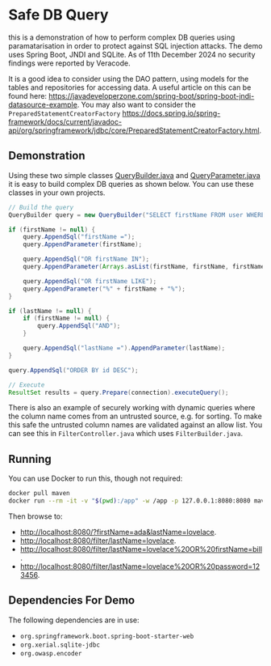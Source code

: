 # Safe DB Query

this is a demonstration of how to perform complex DB queries using paramatarisation in order to protect against SQL injection attacks. The demo uses Spring Boot, JNDI and SQLite. As of 11th December 2024 no security findings were reported by Veracode.

It is a good idea to consider using the DAO pattern, using models for the tables and repositories for accessing data. A useful article on this can be found here: <https://javadeveloperzone.com/spring-boot/spring-boot-jndi-datasource-example>. You may also want to consider the `PreparedStatementCreatorFactory` <https://docs.spring.io/spring-framework/docs/current/javadoc-api/org/springframework/jdbc/core/PreparedStatementCreatorFactory.html>.

## Demonstration

Using these two simple classes [QueryBuilder.java](/src/main/java/com/antfie/safedbquery/QueryBuilder.java) and [QueryParameter.java](/src/main/java/com/antfie/safedbquery/QueryParameter.java) it is easy to build complex DB queries as shown below. You can use these classes in your own projects.

```java
// Build the query
QueryBuilder query = new QueryBuilder("SELECT firstName FROM user WHERE");

if (firstName != null) {
    query.AppendSql("firstName =");
    query.AppendParameter(firstName);

    query.AppendSql("OR firstName IN");
    query.AppendParameter(Arrays.asList(firstName, firstName, firstName));

    query.AppendSql("OR firstName LIKE");
    query.AppendParameter("%" + firstName + "%");
}

if (lastName != null) {
    if (firstName != null) {
        query.AppendSql("AND");
    }

    query.AppendSql("lastName =").AppendParameter(lastName);
}

query.AppendSql("ORDER BY id DESC");

// Execute
ResultSet results = query.Prepare(connection).executeQuery();
```

There is also an example of securely working with dynamic queries where the column name comes from an untrusted source, e.g. for sorting. To make this safe the untrusted column names are validated against an allow list. You can see this in `FilterController.java` which uses `FilterBuilder.java`.

## Running

You can use Docker to run this, though not required:

```bash
docker pull maven
docker run --rm -it -v "$(pwd):/app" -w /app -p 127.0.0.1:8080:8080 maven mvn spring-boot:run
```

Then browse to:

- <http://localhost:8080/?firstName=ada&lastName=lovelace>.
- <http://localhost:8080/filter/lastName=lovelace>.
- <http://localhost:8080/filter/lastName=lovelace%20OR%20firstName=bill>.
- <http://localhost:8080/filter/lastName=lovelace%20OR%20password=123456>.

## Dependencies For Demo

The following dependencies are in use:

- `org.springframework.boot.spring-boot-starter-web`
- `org.xerial.sqlite-jdbc`
- `org.owasp.encoder`
